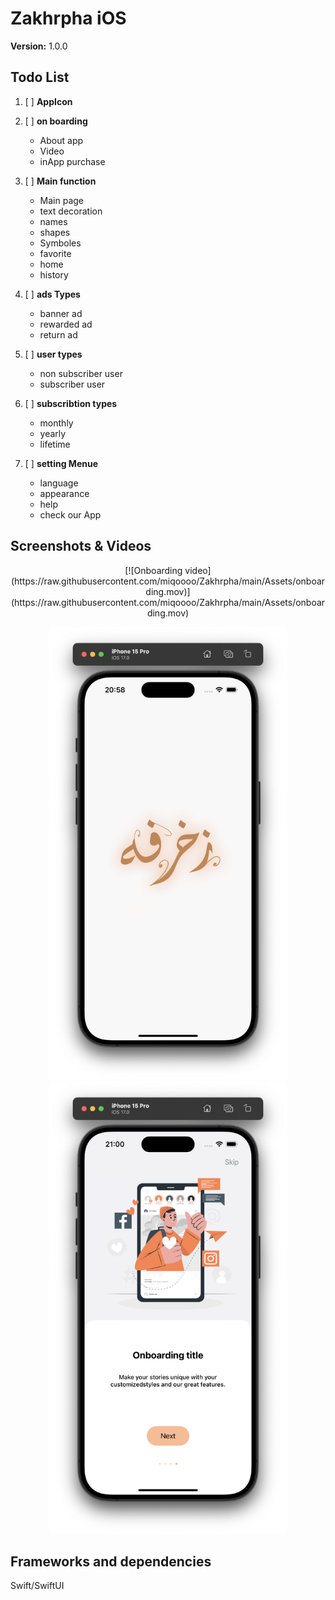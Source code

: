 
# Zakhrpha iOS

**Version:** 1.0.0

## Todo List

1. [ ]  **AppIcon**

1. [ ]  **on boarding**      
    - About app
    - Video
    - inApp purchase
                               
2. [ ]  **Main function**
    - Main page
    - text decoration
    - names
    - shapes
    - Symboles
    - favorite
    - home
    - history
                         
3. [ ]  **ads Types**
    - banner ad
    - rewarded ad
    - return ad
    
4. [ ]  **user types**
    - non subscriber user 
    - subscriber user
  
5. [ ]  **subscribtion types** 
    - monthly
    - yearly
    - lifetime
                       
6. [ ]  **setting Menue**
    - language
    - appearance
    - help
    - check our App

## Screenshots & Videos

<p align="center"> 
    [![Onboarding video](https://raw.githubusercontent.com/miqoooo/Zakhrpha/main/Assets/onboarding.mov)](https://raw.githubusercontent.com/miqoooo/Zakhrpha/main/Assets/onboarding.mov)
</p>  

<p align="center"> 
    <img src="Assets/splash_screen.png" width="380" height="724">
    <img src="Assets/onboarding.png" width="380" height="724">  
</p>  


## Frameworks and dependencies

Swift/SwiftUI 

